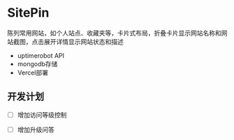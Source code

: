 # SitePin

陈列常用网站，如个人站点、收藏夹等，卡片式布局，折叠卡片显示网站名称和网站截图，点击展开详情显示网站状态和描述

- uptimerobot API
- mongodb存储
- Vercel部署

## 开发计划

- [ ] 增加访问等级控制
- [ ] 增加升级问答







